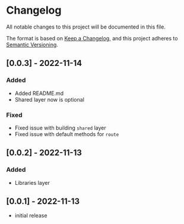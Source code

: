 # Changelog

All notable changes to this project will be documented in this file.

The format is based on [Keep a Changelog],
and this project adheres to [Semantic Versioning].

## [0.0.3] - 2022-11-14

### Added

- Added README.md
- Shared layer now is optional

### Fixed

- Fixed issue with building `shared` layer
- Fixed issue with default methods for `route`

## [0.0.2] - 2022-11-13

### Added

- Libraries layer

## [0.0.1] - 2022-11-13

- initial release

<!-- Links -->
[keep a changelog]: https://keepachangelog.com/en/1.0.0/
[semantic versioning]: https://semver.org/spec/v2.0.0.html

<!-- Versions -->
